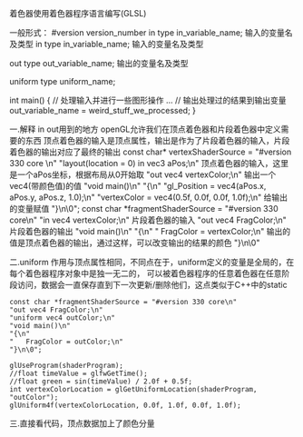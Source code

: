 着色器使用着色器程序语言编写(GLSL)

一般形式：
#version version_number
in type in_variable_name;   输入的变量名及类型
in type in_variable_name;	输入的变量名及类型

out type out_variable_name;	输出的变量名及类型

uniform type uniform_name;  

int main()
{
  // 处理输入并进行一些图形操作
  ...
  // 输出处理过的结果到输出变量
  out_variable_name = weird_stuff_we_processed;
}

一.解释 in out用到的地方
   openGL允许我们在顶点着色器和片段着色器中定义需要的东西
   顶点着色器的输入是顶点属性，输出是作为了片段着色器的输入，片段着色器的输出对应了最终的输出
   const char* vertexShaderSource = 
    "#version 330 core \n"
	"layout(location = 0) in vec3 aPos;\n"   顶点着色器的输入，这里是一个aPos坐标，根据布局从0开始取
	"out vec4 vertexColor;\n"    输出一个vec4(带颜色值)的值
	"void main()\n"
	"{\n"
	"gl_Position = vec4(aPos.x, aPos.y, aPos.z, 1.0);\n"
	"vertexColor = vec4(0.5f, 0.0f, 0.0f, 1.0f);\n"   给输出的变量赋值
	"}\n\0";
	const char *fragmentShaderSource = "#version 330 core\n"
	"in vec4 vertexColor;\n"  片段着色器的输入
	"out vec4 FragColor;\n"   片段着色器的输出
	"void main()\n"
	"{\n"
	"   FragColor = vertexColor;\n"  输出的值是顶点着色器的输出，通过这样，可以改变输出的结果的颜色
	"}\n\0"   

二.uniform
	作用与顶点属性相同，不同点在于，uniform定义的变量是全局的，在每个着色器程序对象中是独一无二的，
	可以被着色器程序的任意着色器在任意阶段访问，数据会一直保存直到下一次更新/删除他们，这点类似于C++中的static

	const char *fragmentShaderSource = "#version 330 core\n"
	"out vec4 FragColor;\n"
	"uniform vec4 outColor;\n"
	"void main()\n"
	"{\n"
	"   FragColor = outColor;\n"
	"}\n\0";

	glUseProgram(shaderProgram);
	//float timeValue = glfwGetTime();
	//float green = sin(timeValue) / 2.0f + 0.5f;
	int vertexColorLocation = glGetUniformLocation(shaderProgram, "outColor");
	glUniform4f(vertexColorLocation, 0.0f, 1.0f, 0.0f, 1.0f);

三.直接看代码，顶点数据加上了颜色分量